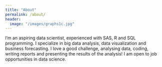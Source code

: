 ```yaml
---
title: "About"
permalink: /about/
header:
  image: "/images/graphs1c.jpg"
---
```


I’m an aspiring data scientist, experienced with SAS, R and SQL programming. I specialize in big data analysis, data visualization and business forecasting. I love a good challenge, analysing data, coding, writing reports and presenting the results of the analysis! I am open to job opportunities in data science. 
